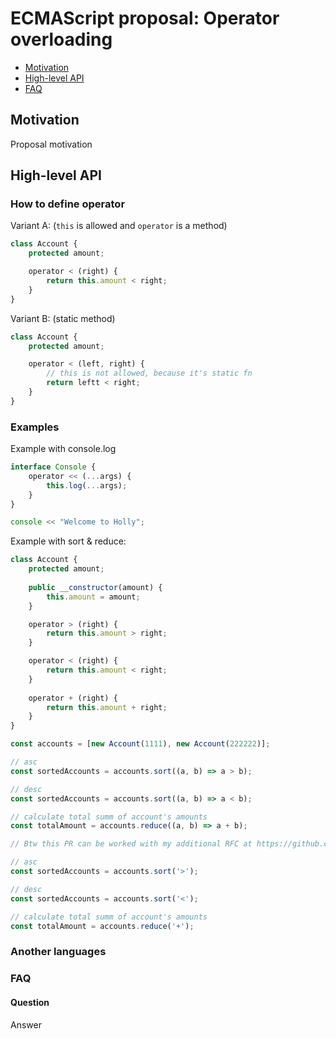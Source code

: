 # ECMAScript proposal: Operator overloading
- [Motivation](#motivation)
- [High-level API](#high-level-api)
- [FAQ](#faq)

## Motivation

Proposal motivation

## High-level API

### How to define operator

Variant A: (`this` is allowed and `operator` is a method)

```js
class Account {
    protected amount;

    operator < (right) {
        return this.amount < right;
    }
}
```

Variant B: (static method)

```js
class Account {
    protected amount;

    operator < (left, right) {
        // this is not allowed, because it's static fn
        return leftt < right;
    }
}
```

### Examples

Example with console.log

```js
interface Console {
    operator << (...args) {
        this.log(...args);
    }
}

console << "Welcome to Holly";
```

Example with sort & reduce:

```js
class Account {
    protected amount;
    
    public __constructor(amount) {
        this.amount = amount;
    }

    operator > (right) {
        return this.amount > right;
    }

    operator < (right) {
        return this.amount < right;
    }
    
    operator + (right) {
        return this.amount + right;
    }
}

const accounts = [new Account(1111), new Account(222222)];

// asc
const sortedAccounts = accounts.sort((a, b) => a > b);

// desc
const sortedAccounts = accounts.sort((a, b) => a < b);

// calculate total summ of account's amounts
const totalAmount = accounts.reduce((a, b) => a + b);

// Btw this PR can be worked with my additional RFC at https://github.com/HolyJS-TCXX/HolyJS-Moscow-2018-TCXX/pull/8

// asc
const sortedAccounts = accounts.sort('>');

// desc
const sortedAccounts = accounts.sort('<');

// calculate total summ of account's amounts
const totalAmount = accounts.reduce('+');
```

### Another languages

### FAQ
#### Question

Answer

